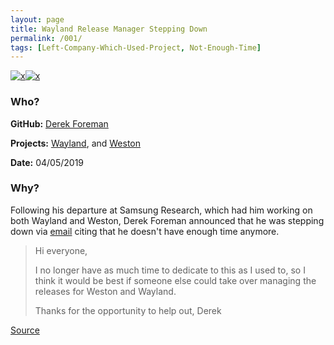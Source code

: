 ```yaml
---
layout: page
title: Wayland Release Manager Stepping Down
permalink: /001/
tags: [Left-Company-Which-Used-Project, Not-Enough-Time]
---
```


[![x](https://img.shields.io/badge/-Not%20Enough%20Time-orange)](/#NETE)[![x](https://img.shields.io/badge/-Left%20Company%20Which%20Used%20Project-green)](/codebook.html#left-company-which-used-the-project)

### Who?

**GitHub:** [Derek Foreman](https://github.com/ManMower)

**Projects:** [Wayland](https://wayland.freedesktop.org/), and [Weston](https://wayland.freedesktop.org/)

**Date:** 04/05/2019

### Why?

Following his departure at Samsung Research, which had him working on both Wayland and Weston, Derek Foreman announced that he was stepping down via [email](https://lists.freedesktop.org/archives/wayland-devel/2019-April/040389.html) citing that he doesn't have enough time anymore. 

> Hi everyone,
>
> I no longer have as much time to dedicate to this as I used to, so I
> think it would be best if someone else could take over managing the
> releases for Weston and Wayland.
>
> Thanks for the opportunity to help out,
> Derek

[Source](https://phoronix.com/scan.php?page=news_item&px=Wayland-DF-Stepping-Down)

